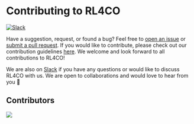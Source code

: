 # Contributing to RL4CO

[![Slack](https://img.shields.io/badge/slack-chat-611f69.svg?logo=slack)](https://join.slack.com/t/ai4co-community/shared_invite/zt-1ytz2c1v4-0IkQ8NQH4TRXIX8PrRmDhQ)

Have a suggestion, request, or found a bug? Feel free to [open an issue](https://github.com/ai4co/rl4co/issues) or [submit a pull request](https://github.com/ai4co/rl4co/pulls).
If you would like to contribute, please check out our contribution guidelines [here](https://github.com/ai4co/rl4co/blob/main/.github/CONTRIBUTING.md). We welcome and look forward to all contributions to RL4CO!

We are also on [Slack](https://join.slack.com/t/ai4co-community/shared_invite/zt-1ytz2c1v4-0IkQ8NQH4TRXIX8PrRmDhQ) if you have any questions or would like to discuss RL4CO with us. We are open to collaborations and would love to hear from you 🚀


## Contributors
<a href="https://github.com/ai4co/rl4co/graphs/contributors">
  <img src="https://contrib.rocks/image?repo=ai4co/rl4co" />
</a>
